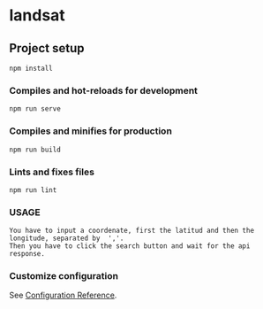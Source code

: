 # landsat

## Project setup

```
npm install
```

### Compiles and hot-reloads for development

```
npm run serve
```

### Compiles and minifies for production

```
npm run build
```

### Lints and fixes files

```
npm run lint
```

### USAGE

```
You have to input a coordenate, first the latitud and then the longitude, separated by  ','.
Then you have to click the search button and wait for the api response.

```

### Customize configuration

See [Configuration Reference](https://cli.vuejs.org/config/).
